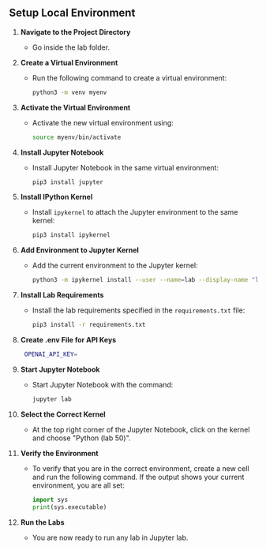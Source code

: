 ## Setup Local Environment

1. **Navigate to the Project Directory**
   - Go inside the lab folder.

2. **Create a Virtual Environment**
   - Run the following command to create a virtual environment:
     ```sh
     python3 -m venv myenv
     ```

3. **Activate the Virtual Environment**
   - Activate the new virtual environment using:
     ```sh
     source myenv/bin/activate
     ```

4. **Install Jupyter Notebook**
   - Install Jupyter Notebook in the same virtual environment:
     ```sh
     pip3 install jupyter
     ```

5. **Install IPython Kernel**
   - Install `ipykernel` to attach the Jupyter environment to the same kernel:
     ```sh
     pip3 install ipykernel
     ```

6. **Add Environment to Jupyter Kernel**
   - Add the current environment to the Jupyter kernel:
     ```sh
     python3 -m ipykernel install --user --name=lab --display-name "lab"
     ```

7. **Install Lab Requirements**
   - Install the lab requirements specified in the `requirements.txt` file:
     ```sh
     pip3 install -r requirements.txt
     ```

8. **Create .env File for API Keys**
    ```sh
     OPENAI_API_KEY=
     ```

9. **Start Jupyter Notebook**
   - Start Jupyter Notebook with the command:
     ```sh
     jupyter lab
     ```

10. **Select the Correct Kernel**
    - At the top right corner of the Jupyter Notebook, click on the kernel and choose "Python (lab 50)".

11. **Verify the Environment**
    - To verify that you are in the correct environment, create a new cell and run the following command. If the output shows your current environment, you are all set:
      ```python
      import sys
      print(sys.executable)
      ```

12. **Run the Labs**
    - You are now ready to run any lab in Jupyter lab.
